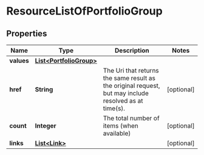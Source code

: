 
# ResourceListOfPortfolioGroup

## Properties
Name | Type | Description | Notes
------------ | ------------- | ------------- | -------------
**values** | [**List&lt;PortfolioGroup&gt;**](PortfolioGroup.md) |  | 
**href** | **String** | The Uri that returns the same result as the original request,  but may include resolved as at time(s). |  [optional]
**count** | **Integer** | The total number of items (when available) |  [optional]
**links** | [**List&lt;Link&gt;**](Link.md) |  |  [optional]



